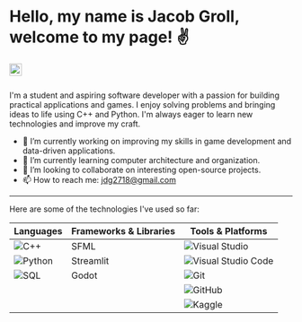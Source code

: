 # Hello, my name is Jacob Groll, welcome to my page! ✌️

<a href="https://mail.google.com/mail/?view=cm&fs=1&to=jdg2718@gmail.com">
  <img align="left" width="22px" src="https://cdn.jsdelivr.net/npm/simple-icons@v3/icons/gmail.svg" />
</a>

<br />
<br />

I'm a student and aspiring software developer with a passion for building practical applications and games. I enjoy solving problems and bringing ideas to life using C++ and Python. I'm always eager to learn new technologies and improve my craft.

- 🔭 I’m currently working on improving my skills in game development and data-driven applications.
- 🌱 I’m currently learning computer architecture and organization.
- 👯 I’m looking to collaborate on interesting open-source projects.
- 📫 How to reach me: jdg2718@gmail.com

---



Here are some of the technologies I've used so far:

| Languages     | Frameworks & Libraries | Tools & Platforms      |
|---------------|------------------------|------------------------|
| ![C++](https://img.shields.io/badge/c++-%2300599C.svg?style=for-the-badge&logo=c%2B%2B&logoColor=white)         | SFML                   | ![Visual Studio](https://img.shields.io/badge/Visual%20Studio-5C2D91.svg?style=for-the-badge&logo=visual-studio&logoColor=white)    |
| ![Python](https://img.shields.io/badge/python-3670A0?style=for-the-badge&logo=python&logoColor=ffdd54)       | Streamlit              | ![Visual Studio Code](https://img.shields.io/badge/VS%20Code-007ACC?style=for-the-badge&logo=visual-studio-code&logoColor=white) |
| ![SQL](https://img.shields.io/badge/SQL-025E8C?style=for-the-badge&logoColor=white)             | Godot                  | ![Git](https://img.shields.io/badge/git-%23F05033.svg?style=for-the-badge&logo=git&logoColor=white)                 |
|               |                        | ![GitHub](https://img.shields.io/badge/github-%23121011.svg?style=for-the-badge&logo=github&logoColor=white)         |
|               |                        | ![Kaggle](https://img.shields.io/badge/Kaggle-025E8C?style=for-the-badge&logoColor=blue)                |

<!---
Dkerker/Dkerker is a ✨ special ✨ repository because its `README.md` (this file) appears on your GitHub profile.
You can click the Preview link to take a look at your changes.
--->
